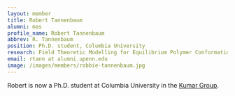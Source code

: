 ```yaml
---
layout: member
title: Robert Tannenbaum 
alumni: mas
profile_name: Robert Tannenbaum
abbrev: R. Tannenbaum
position: Ph.D. student, Columbia University
research: Field Theoretic Modelling for Equilibrium Polymer Conformations in Nanocomposite Systems
email: rtann at alumni.upenn.edu
image: /images/members/robbie-tannenbaum.jpg
---
```


Robert is now a Ph.D. student at Columbia University in the [Kumar Group](http://www.columbia.edu/cu/kumargroup/index.html).

